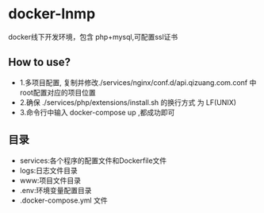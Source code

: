 # docker-lnmp

docker线下开发环境，包含 php+mysql,可配置ssl证书

## How to use?
- 1.多项目配置, 复制并修改./services/nginx/conf.d/api.qizuang.com.conf 中 root配置对应的项目位置
- 2.确保 ./services/php/extensions/install.sh 的换行方式 为 LF(UNIX)
- 3.命令行中输入 docker-compose up ,都成功即可

## 目录
- services:各个程序的配置文件和Dockerfile文件
- logs:日志文件目录
- www:项目文件目录
- .env:环境变量配置目录
- .docker-compose.yml 文件